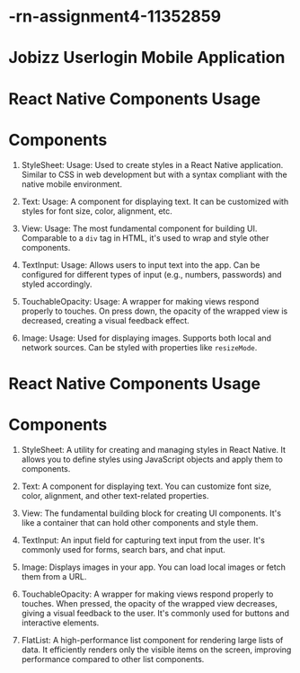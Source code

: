 # -rn-assignment4-11352859
# Jobizz Userlogin Mobile Application
# React Native Components Usage
# Components

1. StyleSheet:
   Usage: Used to create styles in a React Native application. Similar to CSS in web development but with a syntax compliant with the native mobile environment.

2. Text:
   Usage: A component for displaying text. It can be customized with styles for font size, color, alignment, etc.

3. View:
   Usage: The most fundamental component for building UI. Comparable to a `div` tag in HTML, it's used to wrap and style other components.

4. TextInput:
   Usage: Allows users to input text into the app. Can be configured for different types of input (e.g., numbers, passwords) and styled accordingly.

5. TouchableOpacity:
   Usage: A wrapper for making views respond properly to touches. On press down, the opacity of the wrapped view is decreased, creating a visual feedback effect.

6. Image:
   Usage: Used for displaying images. Supports both local and network sources. Can be styled with properties like `resizeMode`.



# React Native Components Usage
# Components

1. StyleSheet: A utility for creating and managing styles in React Native. It allows you to define styles using JavaScript objects and apply them to components.

2. Text: A component for displaying text. You can customize font size, color, alignment, and other text-related properties.

3. View: The fundamental building block for creating UI components. It's like a container that can hold other components and style them.

4. TextInput: An input field for capturing text input from the user. It's commonly used for forms, search bars, and chat input.

5. Image: Displays images in your app. You can load local images or fetch them from a URL.

6. TouchableOpacity: A wrapper for making views respond properly to touches. When pressed, the opacity of the wrapped view decreases, giving a visual feedback to the user. It's commonly used for buttons and interactive elements.

7. FlatList: A high-performance list component for rendering large lists of data. It efficiently renders only the visible items on the screen, improving performance compared to other list components.


